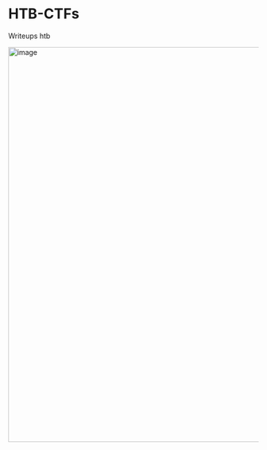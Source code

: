 # HTB-CTFs
Writeups htb

<img width="1901" height="795" alt="image" src="https://github.com/user-attachments/assets/e7a1bc76-c502-4613-8094-ec8662782b1f" />
